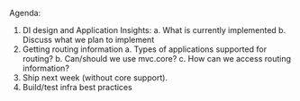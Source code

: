 Agenda:

1. DI design and Application Insights:
  a. What is currently implemented
  b. Discuss what we plan to implement
2. Getting routing information
  a. Types of applications supported for routing?
  b. Can/should we use mvc.core?
  c. How can we access routing information?
3. Ship next week (without core support).
4. Build/test infra best practices